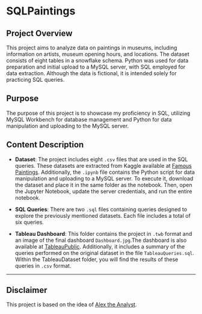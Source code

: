 # SQLPaintings

## Project Overview
This project aims to analyze data on paintings in museums, including information on artists, museum opening hours, and locations. The dataset consists of eight tables in a snowflake schema. Python was used for data preparation and initial upload to a MySQL server, with SQL employed for data extraction. Although the data is fictional, it is intended solely for practicing SQL queries.

## Purpose
The purpose of this project is to showcase my proficiency in SQL, utilizing MySQL Workbench for database management and Python for data manipulation and uploading to the MySQL server.

## Content Description
- **Dataset**: The project includes eight `.csv` files that are used in the SQL queries. These datasets are extracted from Kaggle available at [Famous Paintings](https://www.kaggle.com/datasets/mexwell/famous-paintings/data). Additionally, the `.ipynb` file contains the Python script for data manipulation and uploading to a MySQL server. To execute it, download the dataset and place it in the same folder as the notebook. Then, open the Jupyter Notebook, update the server credentials, and run the entire notebook.

- **SQL Queries**: There are two `.sql` files containing queries designed to explore the previously mentioned datasets. Each file includes a total of six queries.

- **Tableau Dashboard**: This folder contains the project in `.twb` format and an image of the final dashboard `Dashboard.jpg`.The dashboard is also available at [TableauPublic](https://public.tableau.com/views/TableauDashboard_17298852675510/Dashboard1?:language=en-US&publish=yes&:sid=&:redirect=auth&:display_count=n&:origin=viz_share_link). Additionally, it includes a summary of the queries performed on the original dataset in the file `TableauQueries.sql`. Within the TableauDataset folder, you will find the results of these queries in `.csv` format. 
-----------------------------------------------------------------------------------------------------------------------------------------------------
## Disclaimer
  This project is based on the idea of [Alex the Analyst](https://www.youtube.com/channel/UC7cs8q-gJRlGwj4A8OmCmXg).

